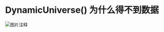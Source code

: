 # DynamicUniverse()  为什么得不到数据

![图片注释](http://storage-uqer.datayes.com/5c07244561056701534dc975/955234f8-521c-11e9-a01e-0242ac140002)